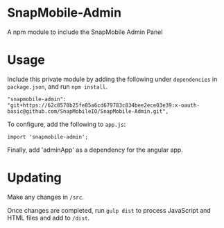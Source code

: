 # SnapMobile-Admin
A npm module to include the SnapMobile Admin Panel

# Usage

Include this private module by adding the following under `dependencies` in `package.json`, and run `npm install`.

    "snapmobile-admin": "git+https://62c8578b25fe85a6cd679783c834bee2ece03e39:x-oauth-basic@github.com/SnapMobileIO/SnapMobile-Admin.git",

To configure, add the following to `app.js`:

    import 'snapmobile-admin';
    
Finally, add 'adminApp' as a dependency for the angular app.

# Updating

Make any changes in `/src`.

Once changes are completed, run `gulp dist` to process JavaScript and HTML files and add to `/dist`.

